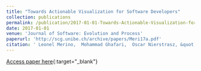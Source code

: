 ```yaml
---
title: "Towards Actionable Visualization for Software Developers"
collection: publications
permalink: /publication/2017-01-01-Towards-Actionable-Visualization-for-Software-Developers
date: 2017-01-01
venue: 'Journal of Software: Evolution and Process'
paperurl: 'http://scg.unibe.ch/archive/papers/Meri17a.pdf'
citation: ' Leonel Merino,  Mohammad Ghafari,  Oscar Nierstrasz, &quot;Towards Actionable Visualization for Software Developers.&quot; Journal of Software: Evolution and Process, 2017.'
---
```

[Access paper here](http://scg.unibe.ch/archive/papers/Meri17a.pdf){:target="_blank"}
